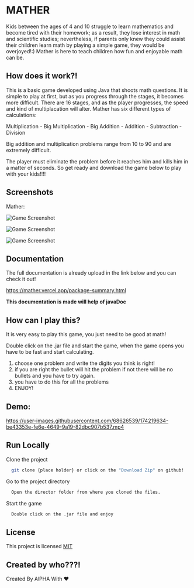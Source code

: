 # MATHER

Kids between the ages of 4 and 10 struggle to learn mathematics and become tired with their homework; as a result, they lose interest in math and scientific studies; nevertheless, if parents only knew they could assist their children learn math by playing a simple game, they would be overjoyed!:)
Mather is here to teach children how fun and enjoyable math can be.


## How does it work?!

This is a basic game developed using Java that shoots math questions. It is simple to play at first, but as you progress through the stages, it becomes more difficult. There are 16 stages, and as the player progresses, the speed and kind of multiplacation will alter. Mather has six different types of calculations:

Multiplication - Big Multiplication - Big Addition - Addition - Subtraction - Division

Big addition and multiplication problems range from 10 to 90 and are extremely difficult.

The player must eliminate the problem before it reaches him and kills him in a matter of seconds. So get ready and download the game below to play with your kids!!!!
## Screenshots
Mather:

![Game Screenshot](https://github.com/CoachAlpha/Final-CS/blob/master/Shots/1.png?raw=true)

![Game Screenshot](https://github.com/CoachAlpha/Final-CS/blob/master/Shots/2.png?raw=true)

![Game Screenshot](https://github.com/CoachAlpha/Final-CS/blob/master/Shots/3.png?raw=true)
## Documentation

The full documentation is already upload in the link below and you can check it out!

https://mather.vercel.app/package-summary.html

**This documentation is made will help of javaDoc**
## How can I play this?

It is very easy to play this game, you just need to be good at math!

Double click on the .jar file and start the game, when the game opens you have to be fast and start calculating.

1. choose one problem and write the digits you think is right!
2. if you are right the bullet will hit the problem if not there will be no bullets and you have to try again.
3. you have to do this for all the problems
4. ENJOY!
## Demo:


https://user-images.githubusercontent.com/68626539/174219634-be43353e-fe6e-4649-9a19-82dbc907b537.mp4


## Run Locally

Clone the project

```bash
  git clone {place holder} or click on the "Download Zip" on github!
```

Go to the project directory

```bash
  Open the director folder from where you cloned the files.
```

Start the game

```bash
  Double click on the .jar file and enjoy
```


## License

This project is licensed 
[MIT](https://choosealicense.com/licenses/mit/)


## Created by who???!

Created By AlPHA With ❤️
